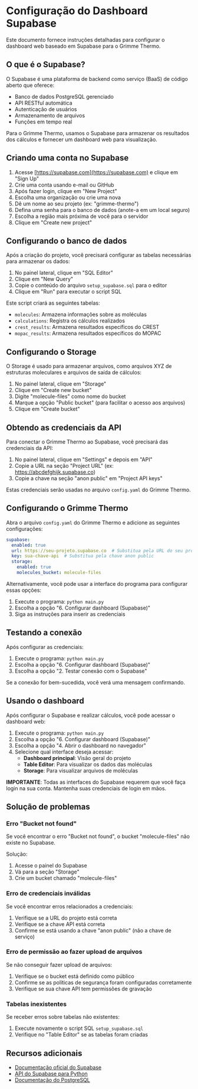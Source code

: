 # Configuração do Dashboard Supabase

Este documento fornece instruções detalhadas para configurar o dashboard web baseado em Supabase para o Grimme Thermo.

## O que é o Supabase?

O Supabase é uma plataforma de backend como serviço (BaaS) de código aberto que oferece:

- Banco de dados PostgreSQL gerenciado
- API RESTful automática
- Autenticação de usuários
- Armazenamento de arquivos
- Funções em tempo real

Para o Grimme Thermo, usamos o Supabase para armazenar os resultados dos cálculos e fornecer um dashboard web para visualização.

## Criando uma conta no Supabase

1. Acesse [https://supabase.com](https://supabase.com) e clique em "Sign Up"
2. Crie uma conta usando e-mail ou GitHub
3. Após fazer login, clique em "New Project"
4. Escolha uma organização ou crie uma nova
5. Dê um nome ao seu projeto (ex: "grimme-thermo")
6. Defina uma senha para o banco de dados (anote-a em um local seguro)
7. Escolha a região mais próxima de você para o servidor
8. Clique em "Create new project"

## Configurando o banco de dados

Após a criação do projeto, você precisará configurar as tabelas necessárias para armazenar os dados:

1. No painel lateral, clique em "SQL Editor"
2. Clique em "New Query"
3. Copie o conteúdo do arquivo `setup_supabase.sql` para o editor
4. Clique em "Run" para executar o script SQL

Este script criará as seguintes tabelas:
- `molecules`: Armazena informações sobre as moléculas
- `calculations`: Registra os cálculos realizados
- `crest_results`: Armazena resultados específicos do CREST
- `mopac_results`: Armazena resultados específicos do MOPAC

## Configurando o Storage

O Storage é usado para armazenar arquivos, como arquivos XYZ de estruturas moleculares e arquivos de saída de cálculos:

1. No painel lateral, clique em "Storage"
2. Clique em "Create new bucket"
3. Digite "molecule-files" como nome do bucket
4. Marque a opção "Public bucket" (para facilitar o acesso aos arquivos)
5. Clique em "Create bucket"

## Obtendo as credenciais da API

Para conectar o Grimme Thermo ao Supabase, você precisará das credenciais da API:

1. No painel lateral, clique em "Settings" e depois em "API"
2. Copie a URL na seção "Project URL" (ex: https://abcdefghijk.supabase.co)
3. Copie a chave na seção "anon public" em "Project API keys"

Estas credenciais serão usadas no arquivo `config.yaml` do Grimme Thermo.

## Configurando o Grimme Thermo

Abra o arquivo `config.yaml` do Grimme Thermo e adicione as seguintes configurações:

```yaml
supabase:
  enabled: true
  url: https://seu-projeto.supabase.co  # Substitua pela URL do seu projeto
  key: sua-chave-api  # Substitua pela chave anon public
  storage:
    enabled: true
    molecules_bucket: molecule-files
```

Alternativamente, você pode usar a interface do programa para configurar essas opções:

1. Execute o programa: `python main.py`
2. Escolha a opção "6. Configurar dashboard (Supabase)"
3. Siga as instruções para inserir as credenciais

## Testando a conexão

Após configurar as credenciais:

1. Execute o programa: `python main.py`
2. Escolha a opção "6. Configurar dashboard (Supabase)"
3. Escolha a opção "2. Testar conexão com o Supabase"

Se a conexão for bem-sucedida, você verá uma mensagem confirmando.

## Usando o dashboard

Após configurar o Supabase e realizar cálculos, você pode acessar o dashboard web:

1. Execute o programa: `python main.py`
2. Escolha a opção "6. Configurar dashboard (Supabase)"
3. Escolha a opção "4. Abrir o dashboard no navegador"
4. Selecione qual interface deseja acessar:
   - **Dashboard principal**: Visão geral do projeto
   - **Table Editor**: Para visualizar os dados das moléculas
   - **Storage**: Para visualizar arquivos de moléculas

**IMPORTANTE**: Todas as interfaces do Supabase requerem que você faça login na sua conta. Mantenha suas credenciais de login em mãos.

## Solução de problemas

### Erro "Bucket not found"

Se você encontrar o erro "Bucket not found", o bucket "molecule-files" não existe no Supabase.

Solução:
1. Acesse o painel do Supabase
2. Vá para a seção "Storage"
3. Crie um bucket chamado "molecule-files"

### Erro de credenciais inválidas

Se você encontrar erros relacionados a credenciais:

1. Verifique se a URL do projeto está correta
2. Verifique se a chave API está correta
3. Confirme se está usando a chave "anon public" (não a chave de serviço)

### Erro de permissão ao fazer upload de arquivos

Se não conseguir fazer upload de arquivos:

1. Verifique se o bucket está definido como público
2. Confirme se as políticas de segurança foram configuradas corretamente
3. Verifique se sua chave API tem permissões de gravação

### Tabelas inexistentes

Se receber erros sobre tabelas não existentes:

1. Execute novamente o script SQL `setup_supabase.sql`
2. Verifique no "Table Editor" se as tabelas foram criadas

## Recursos adicionais

- [Documentação oficial do Supabase](https://supabase.com/docs)
- [API do Supabase para Python](https://supabase.com/docs/reference/python/introduction)
- [Documentação do PostgreSQL](https://www.postgresql.org/docs/)
